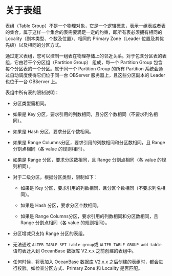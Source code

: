 # 关于表组

表组（Table Group）不是一个物理对象，它是一个逻辑概念，表示一组表或者表的集合。属于这样一个集合的表需要满足一定的约束，即所有表必须拥有相同的 Locality（副本类型、个数及位置）、相同的 Primary Zone（Leader 位置及其优先级）以及相同的分区方式。

通过定义表组，您可以控制一组表在物理存储上的邻近关系。对于包含分区表的表组，它由若干个分区组（Partition Group） 组成，每一个 Partition Group 包含每个分区表的一个分区。属于同一个 Partition Group 的所有 Partition 系统会通过自动调度使得它们位于同一台 OBServer 服务器上，且这些分区副本的 Leader 也位于一台 OBServer 上。

表组中所有表的限制说明：

* 分区类型需相同。

* 如果是 Key 分区，要求引用的列数相同，且分区个数相同（不要求列名相同）。

* 如果是 Hash 分区，要求分区个数相同。

* 如果是 Range Columns分区，要求引用的列数相同和分区数相同，且 Range 分割点相同（各 value 的规则相同）。

* 如果是 Range 分区，要求分区数相同，且 Range 分割点相同（各 value 的规则相同）。

* 对于二级分区，根据分区类型，限制如下：

  * 如果是 Key 分区，要求引用的列数相同，且分区个数相同（不要求列名相同）。

  * 如果是 Hash 分区，要求分区个数相同。

  * 如果是 Range Columns分区，要求引用的列数相同和分区数相同，且 Range 分割点相同（各 value 的规则相同）。

* 分区增减只支持 Range 分区的表组。

* 无法通过 `ALTER TABLE SET table group`或 `ALTER TABLE GROUP add table` 语句表迁入到 OceanBase 数据库 V2.x.x 之前创建的表组中。

* 任何时候，将表加入 OceanBase 数据库 V2.x.x 之后创建的表组时，都会进行校验。如检查分区方式、Primary Zone 和 Locality 是否匹配。
